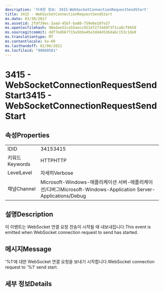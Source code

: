 ```yaml
---
description: '자세한 정보: 3415-WebSocketConnectionRequestSendStart'
title: 3415 - WebSocketConnectionRequestSendStart
ms.date: 03/30/2017
ms.assetid: 2fdf39ec-3aad-45bf-ba80-759e6e10fe37
ms.openlocfilehash: 98edae52ca55aecc921472734ddf3f1ca0cf9450
ms.sourcegitcommit: ddf7edb67715a5b9a45e3dd44536dabc153c1de0
ms.translationtype: MT
ms.contentlocale: ko-KR
ms.lasthandoff: 02/06/2021
ms.locfileid: "99669581"
---
```

# <a name="3415---websocketconnectionrequestsendstart"></a><span data-ttu-id="0f361-103">3415 - WebSocketConnectionRequestSendStart</span><span class="sxs-lookup"><span data-stu-id="0f361-103">3415 - WebSocketConnectionRequestSendStart</span></span>

## <a name="properties"></a><span data-ttu-id="0f361-104">속성</span><span class="sxs-lookup"><span data-stu-id="0f361-104">Properties</span></span>  
  
|||  
|-|-|  
|<span data-ttu-id="0f361-105">ID</span><span class="sxs-lookup"><span data-stu-id="0f361-105">ID</span></span>|<span data-ttu-id="0f361-106">3415</span><span class="sxs-lookup"><span data-stu-id="0f361-106">3415</span></span>|  
|<span data-ttu-id="0f361-107">키워드</span><span class="sxs-lookup"><span data-stu-id="0f361-107">Keywords</span></span>|<span data-ttu-id="0f361-108">HTTP</span><span class="sxs-lookup"><span data-stu-id="0f361-108">HTTP</span></span>|  
|<span data-ttu-id="0f361-109">Level</span><span class="sxs-lookup"><span data-stu-id="0f361-109">Level</span></span>|<span data-ttu-id="0f361-110">자세히</span><span class="sxs-lookup"><span data-stu-id="0f361-110">Verbose</span></span>|  
|<span data-ttu-id="0f361-111">채널</span><span class="sxs-lookup"><span data-stu-id="0f361-111">Channel</span></span>|<span data-ttu-id="0f361-112">Microsoft-Windows-애플리케이션 서버-애플리케이션/디버그</span><span class="sxs-lookup"><span data-stu-id="0f361-112">Microsoft-Windows-Application Server-Applications/Debug</span></span>|  
  
## <a name="description"></a><span data-ttu-id="0f361-113">설명</span><span class="sxs-lookup"><span data-stu-id="0f361-113">Description</span></span>  

 <span data-ttu-id="0f361-114">이 이벤트는 WebSocket 연결 요청 전송이 시작될 때 내보내집니다.</span><span class="sxs-lookup"><span data-stu-id="0f361-114">This event is emitted when WebSocket connection request to send has started.</span></span>  
  
## <a name="message"></a><span data-ttu-id="0f361-115">메시지</span><span class="sxs-lookup"><span data-stu-id="0f361-115">Message</span></span>  

 <span data-ttu-id="0f361-116">'%1'에 대한 WebSocket 연결 요청을 보내기 시작합니다.</span><span class="sxs-lookup"><span data-stu-id="0f361-116">WebSocket connection request to '%1' send start.</span></span>  
  
## <a name="details"></a><span data-ttu-id="0f361-117">세부 정보</span><span class="sxs-lookup"><span data-stu-id="0f361-117">Details</span></span>
